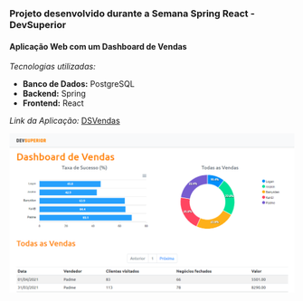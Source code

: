 <h3> Projeto desenvolvido durante a Semana Spring React - DevSuperior </h3>

<h4> Aplicação Web com um Dashboard de Vendas </h4>

_Tecnologias utilizadas:_ 

* **Banco de Dados:** PostgreSQL
* **Backend:** Spring
* **Frontend:** React

_Link da Aplicação:_ [DSVendas](https://ines-sds3.netlify.app)

<img src="./frontend/src/assets/img/DSVendas.png">